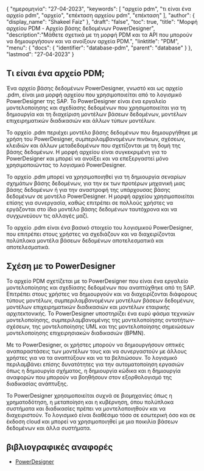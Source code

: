 {
"ημερομηνία": "27-04-2023",
  "keywords": [
"αρχείο pdm",
"τι είναι ένα αρχείο pdm",
"αρχείο",
"επέκταση αρχείου pdm",
"επέκταση"
],
  "author": {
"display_name": "Shakeel Faiz"
},
"draft": "false",
"toc": true,
"title": "Μορφή αρχείου PDM - Αρχείο βάσης δεδομένων PowerDesigner",
  "description":"Μάθετε σχετικά με τη μορφή PDM και τα API που μπορούν να δημιουργήσουν και να ανοίξουν αρχεία PDM.",
"linktitle": "PDM",
  "menu": {
    "docs": {
      "identifier": "database-pdm",
      "parent": "database"
}
},
"lastmod": "27-04-2023"
}

## Τι είναι ένα αρχείο PDM;

Ένα αρχείο βάσης δεδομένων PowerDesigner, γνωστό και ως αρχείο .pdm, είναι μια μορφή αρχείου που χρησιμοποιείται από το λογισμικό PowerDesigner της SAP. Το PowerDesigner είναι ένα εργαλείο μοντελοποίησης και σχεδίασης δεδομένων που χρησιμοποιείται για τη δημιουργία και τη διαχείριση μοντέλων βάσεων δεδομένων, μοντέλων επιχειρηματικών διαδικασιών και άλλων τύπων μοντέλων.

Το αρχείο .pdm περιέχει μοντέλο βάσης δεδομένων που δημιουργήθηκε με χρήση του PowerDesigner, συμπεριλαμβανομένων πινάκων, σχέσεων, κλειδιών και άλλων μεταδεδομένων που σχετίζονται με τη δομή της βάσης δεδομένων. Η μορφή αρχείου είναι συγκεκριμένη για το PowerDesigner και μπορεί να ανοίξει και να επεξεργαστεί μόνο χρησιμοποιώντας το λογισμικό PowerDesigner.

Το αρχείο .pdm μπορεί να χρησιμοποιηθεί για τη δημιουργία σεναρίων σχημάτων βάσης δεδομένων, για την εκ των προτέρων μηχανική μιας βάσης δεδομένων ή για την αναστροφή της υπάρχουσας βάσης δεδομένων σε μοντέλο PowerDesigner. Η μορφή αρχείου χρησιμοποιείται επίσης για συνεργασία, καθώς επιτρέπει σε πολλούς χρήστες να εργάζονται στο ίδιο μοντέλο βάσης δεδομένων ταυτόχρονα και να συγχωνεύουν τις αλλαγές μαζί.

Το αρχείο .pdm είναι ένα βασικό στοιχείο του λογισμικού PowerDesigner, που επιτρέπει στους χρήστες να σχεδιάζουν και να διαχειρίζονται πολύπλοκα μοντέλα βάσεων δεδομένων αποτελεσματικά και αποτελεσματικά.

## Σχέση με το PowerDesigner

Το αρχείο PDM σχετίζεται με το PowerDesigner που είναι ένα εργαλείο μοντελοποίησης και σχεδίασης δεδομένων που αναπτύχθηκε από τη SAP. Επιτρέπει στους χρήστες να δημιουργούν και να διαχειρίζονται διάφορους τύπους μοντέλων, συμπεριλαμβανομένων μοντέλων βάσεων δεδομένων, μοντέλων επιχειρηματικών διαδικασιών και μοντέλων εταιρικής αρχιτεκτονικής. Το PowerDesigner υποστηρίζει ένα ευρύ φάσμα τεχνικών μοντελοποίησης, συμπεριλαμβανομένης της μοντελοποίησης οντοτήτων-σχέσεων, της μοντελοποίησης UML και της μοντελοποίησης σημειώσεων μοντελοποίησης επιχειρησιακών διαδικασιών (BPMN).

Με το PowerDesigner, οι χρήστες μπορούν να δημιουργήσουν οπτικές αναπαραστάσεις των μοντέλων τους και να συνεργαστούν με άλλους χρήστες για να τα αναπτύξουν και να τα βελτιώσουν. Το λογισμικό περιλαμβάνει επίσης δυνατότητες για την αυτοματοποίηση εργασιών όπως η δημιουργία σχήματος, η δημιουργία κώδικα και η δημιουργία αναφορών που μπορούν να βοηθήσουν στον εξορθολογισμό της διαδικασίας ανάπτυξης.

Το PowerDesigner χρησιμοποιείται συχνά σε βιομηχανίες όπως η χρηματοδότηση, η μεταποίηση και η κυβέρνηση, όπου πολύπλοκα συστήματα και διαδικασίες πρέπει να μοντελοποιηθούν και να διαχειριστούν. Το λογισμικό είναι διαθέσιμο τόσο σε εσωτερική όσο και σε έκδοση cloud και μπορεί να χρησιμοποιηθεί με μια ποικιλία βάσεων δεδομένων και άλλα συστήματα.

## βιβλιογραφικές αναφορές
* [PowerDesigner](https://en.wikipedia.org/wiki/PowerDesigner)

